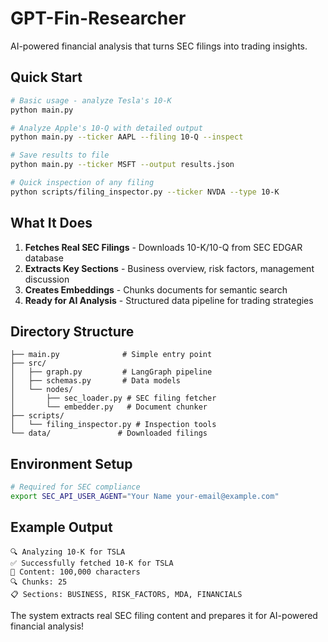 # GPT-Fin-Researcher

AI-powered financial analysis that turns SEC filings into trading insights.

## Quick Start

```bash
# Basic usage - analyze Tesla's 10-K
python main.py

# Analyze Apple's 10-Q with detailed output
python main.py --ticker AAPL --filing 10-Q --inspect

# Save results to file
python main.py --ticker MSFT --output results.json

# Quick inspection of any filing
python scripts/filing_inspector.py --ticker NVDA --type 10-K
```

## What It Does

1. **Fetches Real SEC Filings** - Downloads 10-K/10-Q from SEC EDGAR database
2. **Extracts Key Sections** - Business overview, risk factors, management discussion
3. **Creates Embeddings** - Chunks documents for semantic search
4. **Ready for AI Analysis** - Structured data pipeline for trading strategies

## Directory Structure

```
├── main.py              # Simple entry point
├── src/
│   ├── graph.py         # LangGraph pipeline
│   ├── schemas.py       # Data models
│   └── nodes/
│       ├── sec_loader.py # SEC filing fetcher
│       └── embedder.py   # Document chunker
├── scripts/
│   └── filing_inspector.py # Inspection tools
└── data/               # Downloaded filings
```

## Environment Setup

```bash
# Required for SEC compliance
export SEC_API_USER_AGENT="Your Name your-email@example.com"
```

## Example Output

```
🔍 Analyzing 10-K for TSLA
✅ Successfully fetched 10-K for TSLA
📄 Content: 100,000 characters
🔍 Chunks: 25
📋 Sections: BUSINESS, RISK_FACTORS, MDA, FINANCIALS
```

The system extracts real SEC filing content and prepares it for AI-powered financial analysis!